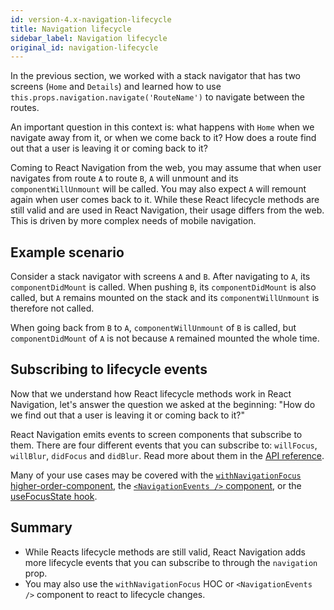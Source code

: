 ```yaml
---
id: version-4.x-navigation-lifecycle
title: Navigation lifecycle
sidebar_label: Navigation lifecycle
original_id: navigation-lifecycle
---
```


In the previous section, we worked with a stack navigator that has two screens (`Home` and `Details`) and learned how to use `this.props.navigation.navigate('RouteName')` to navigate between the routes.

An important question in this context is: what happens with `Home` when we navigate away from it, or when we come back to it? How does a route find out that a user is leaving it or coming back to it?

Coming to React Navigation from the web, you may assume that when user navigates from route `A` to route `B`, `A` will unmount and its `componentWillUnmount` will be called. You may also expect `A` will remount again when user comes back to it. While these React lifecycle methods are still valid and are used in React Navigation, their usage differs from the web. This is driven by more complex needs of mobile navigation.

## Example scenario

Consider a stack navigator with screens `A` and `B`. After navigating to `A`, its `componentDidMount` is called. When pushing `B`, its `componentDidMount` is also called, but `A` remains mounted on the stack and its `componentWillUnmount` is therefore not called.

When going back from `B` to `A`, `componentWillUnmount` of `B` is called, but `componentDidMount` of `A` is not because `A` remained mounted the whole time.

## Subscribing to lifecycle events

Now that we understand how React lifecycle methods work in React Navigation, let's answer the question we asked at the beginning: "How do we find out that a user is leaving it or coming back to it?"

React Navigation emits events to screen components that subscribe to them. There are four different events that you can subscribe to: `willFocus`, `willBlur`, `didFocus` and `didBlur`. Read more about them in the [API reference](navigation-prop.html#addlistener-subscribe-to-updates-to-navigation-lifecycle).

Many of your use cases may be covered with the [`withNavigationFocus` higher-order-component](with-navigation-focus.html), the [`<NavigationEvents />` component](navigation-events.html), or the [useFocusState hook](https://github.com/react-navigation/hooks#usefocusstate).

## Summary

- While Reacts lifecycle methods are still valid, React Navigation adds more lifecycle events that you can subscribe to through the `navigation` prop.
- You may also use the `withNavigationFocus` HOC or `<NavigationEvents />` component to react to lifecycle changes.
